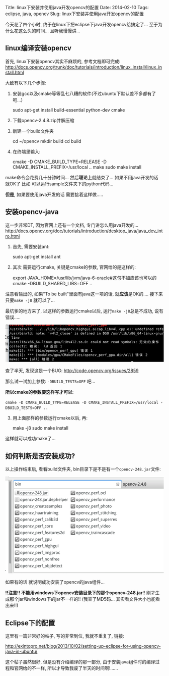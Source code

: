 Title: linux下安装并使用java开发opencv的配置
Date: 2014-02-10
Tags: eclipse, java, opencv
Slug: linux下安装并使用java开发opencv的配置


今天花了四个小时, 终于在linux下把eclipse下java开发opencv给搞定了... 至于为什么花这么久的时间... 且听我慢慢讲... 

linux编译安装opencv
------------------
首先, linux下安装opencv其实不麻烦的, 参考文档即可完成:
<http://docs.opencv.org/trunk/doc/tutorials/introduction/linux_install/linux_install.html>

大致有以下几个步骤:

1) 安装gcc以及cmake等等乱七八糟的软件(不过ubuntu下默认差不多都有了吧...)

    sudo apt-get install build-essential python-dev cmake
    

2) 下载opencv-2.4.8.zip并解压缩

3) 新建一个build文件夹

	cd ~/opencv
	mkdir build
	cd build

4) 在终端里输入: 

	cmake -D CMAKE_BUILD_TYPE=RELEASE -D CMAKE_INSTALL_PREFIX=/usr/local ..
	make
	sudo make install

make命令会花费几十分钟时间...
然后**理论上**就结束了... 如果不用java开发的话 就OK了 比如 可以运行sample文件夹下的python代码...

**但是**, 如果要使用java开发的话 需要接着这样做.....


安装opencv-java
------------------


这一步非常DT, 因为官网上还有一个文档, 专门讲怎么用java开发的...
<http://docs.opencv.org/doc/tutorials/introduction/desktop_java/java_dev_intro.html>

1) 首先, 需要安装ant: 

    sudo apt-get install ant

2) 其次 需要运行cmake, 关键是cmake的参数, 官网给的是这样的: 

	export JAVA_HOME=/usr/lib/jvm/java-6-oracle#这句不加应该也可以的
	cmake -DBUILD_SHARED_LIBS=OFF ..


注意看输出的, 如果"To be built"里面有java这一项的话, 就**应该**是OK的.... 接下来只要``make -j8`` 就可以了...

最坑爹的地方来了, 以这样的参数运行cmake以后, 运行``make -j8``总是不成功, 说有错误.....

![](../images/./linux下安装并使用java开发opencv的配置/pasted_image.png)

查了半天, 发现这是一个BUG:
<http://code.opencv.org/issues/2859>

那么试一试加上参数: ``-DBUILD_TESTS=OFF`` 吧...

**所以cmake的参数要这样写才可以**: 

``cmake -D CMAKE_BUILD_TYPE=RELEASE -D CMAKE_INSTALL_PREFIX=/usr/local -DBUILD_TESTS=OFF ..``

3) 用上面那样的参数运行cmake以后, 再: 

	make -j8
	sudo make install

这样就可以成功make了...


如何判断是否安装成功? 
------------------



以上操作结束后, 看看build文件夹, bin目录下是不是有一个``opencv-248.jar``文件:

![](../images/./linux下安装并使用java开发opencv的配置/pasted_image001.png)

如果有的话 就说明成功安装了opencv的java组件... 

**!!注意!!**
**不能用windows下opencv安装目录下的那个opencv-248.jar**!! 
刚才生成那个jar和windows下的jar不一样的!! (我查了MD5码... 其实看文件大小也能看出来!!)



Eclipse下的配置 
------------------



这里有一篇非常好的帖子, 写的非常到位, 我就不重复了, 链接:

<http://exintopro.net/blog/2013/10/02/setting-up-eclipse-for-using-opencv-java-in-ubuntu/>

这个帖子虽然很好, 但是没有介绍编译的那一部分, 由于安装java组件时的编译过程和官网给的不一样, 所以才导致我废了半天的时间啊!......



